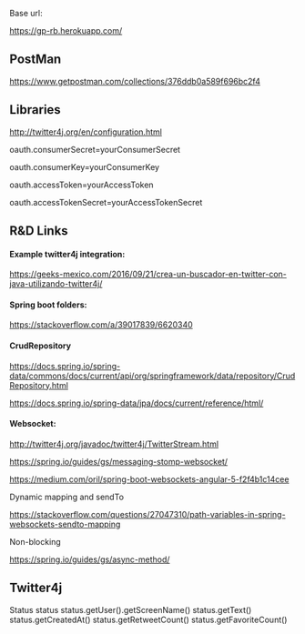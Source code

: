 Base url:

https://gp-rb.herokuapp.com/



## PostMan

https://www.getpostman.com/collections/376ddb0a589f696bc2f4


## Libraries

http://twitter4j.org/en/configuration.html

oauth.consumerSecret=yourConsumerSecret

oauth.consumerKey=yourConsumerKey

oauth.accessToken=yourAccessToken

oauth.accessTokenSecret=yourAccessTokenSecret



## R&D Links

#### Example twitter4j integration:

https://geeks-mexico.com/2016/09/21/crea-un-buscador-en-twitter-con-java-utilizando-twitter4j/


#### Spring boot folders:

https://stackoverflow.com/a/39017839/6620340


#### CrudRepository

https://docs.spring.io/spring-data/commons/docs/current/api/org/springframework/data/repository/CrudRepository.html

https://docs.spring.io/spring-data/jpa/docs/current/reference/html/


#### Websocket:

http://twitter4j.org/javadoc/twitter4j/TwitterStream.html

https://spring.io/guides/gs/messaging-stomp-websocket/

https://medium.com/oril/spring-boot-websockets-angular-5-f2f4b1c14cee

Dynamic mapping and sendTo

https://stackoverflow.com/questions/27047310/path-variables-in-spring-websockets-sendto-mapping


Non-blocking

https://spring.io/guides/gs/async-method/




## Twitter4j

Status status
       status.getUser().getScreenName()
       status.getText()
       status.getCreatedAt()
       status.getRetweetCount()
       status.getFavoriteCount()
